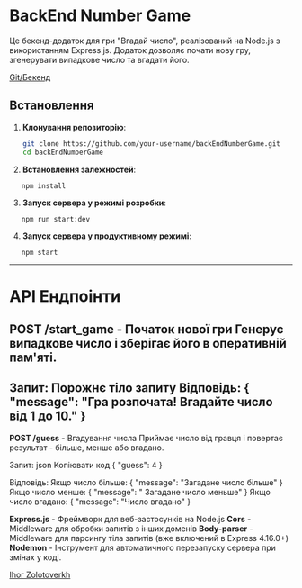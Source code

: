 # BackEnd Number Game

Це бекенд-додаток для гри "Вгадай число", реалізований на Node.js з використанням Express.js. Додаток дозволяє почати нову гру, згенерувати випадкове число та вгадати його.

[Git/Бекенд](https://github.com/IhorZolot/backEndNumberGame)

## Встановлення

1. **Клонування репозиторію**:
   ```bash
   git clone https://github.com/your-username/backEndNumberGame.git
   cd backEndNumberGame
   ```
2. **Встановлення залежностей**:
```
   npm install
```
3. **Запуск сервера у режимі розробки**:
```
   npm run start:dev
```
4. **Запуск сервера у продуктивному режимі**:
```
   npm start
```
---
# API Ендпоінти
**POST /start_game** - Початок нової гри
Генерує випадкове число і зберігає його в оперативній пам'яті.
---
Запит: Порожнє тіло запиту
Відповідь:
{
"message": "Гра розпочата! Вгадайте число від 1 до 10."
}
---
**POST /guess** - Вгадування числа
Приймає число від гравця і повертає результат - більше, менше або вгадано.

Запит:
json
Копіювати код
{
"guess": 4
}

Відповідь:
Якщо число більше:
{
"message": "Загадане число більше"
}
Якщо число менше:
{
"message": " Загадане число меньше"
}
Якщо число вгадано:
{
"message": "Число вгадано"
}

**Express.js** - Фреймворк для веб-застосунків на Node.js
**Cors** - Middleware для обробки запитів з інших доменів
**Body-parser** - Middleware для парсингу тіла запитів (вже включений в Express 4.16.0+)
**Nodemon** - Інструмент для автоматичного перезапуску сервера при змінах у коді.

[Ihor Zolotoverkh](www.linkedin.com/in/ihor-zolotoverkh)